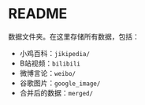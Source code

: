 # README

数据文件夹。在这里存储所有数据，包括：

- 小鸡百科：`jikipedia/`
- B站视频：`bilibili`
- 微博言论：`weibo/`
- 谷歌图片：`google_image/`
- 合并后的数据：`merged/`

